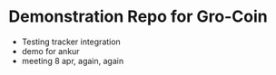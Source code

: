 # Demonstration Repo for Gro-Coin

* Testing tracker integration
* demo for ankur
* meeting 8 apr, again, again
